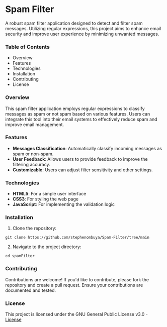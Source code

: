 # **Spam Filter**
A robust spam filter application designed to detect and filter spam messages. Utilizing regular expressions, this project aims to enhance email security and improve user experience by minimizing unwanted messages.

### **Table of Contents**
- Overview
- Features
- Technologies
- Installation
- Contributing
- License




### **Overview**
This spam filter application employs regular expressions to classify messages as spam or not spam based on various features. Users can integrate this tool into their email systems to effectively reduce spam and improve email management.


### **Features**
- **Messages Classification**: Automatically classify incoming messages as spam or non-spam.
- **User Feedback**: Allows users to provide feedback to improve the filtering accuracy.
- **Customizable**: Users can adjust filter sensitivity and other settings.



### **Technologies**
- **HTML5**: For a simple user interface
- **CSS3**: For styling the web page
- **JavaScript**: For implementing the validation logic


### **Installation**
1. Clone the repository:

```
git clone https://github.com/stephenombuya/Spam-Filter/tree/main
```

2. Navigate to the project directory:

```
cd spamFilter
```


### **Contributing**
Contributions are welcome! If you'd like to contribute, please fork the repository and create a pull request. Ensure your contributions are documented and tested.

### **License**
This project is licensed under the GNU General Public License v3.0 - [License](https://github.com/stephenombuya/Spam-Filter/blob/main/LICENSE)


